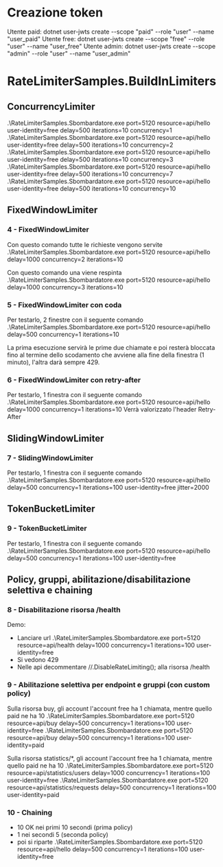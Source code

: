 ﻿# Creazione token
Utente paid: 
dotnet user-jwts create --scope "paid" --role "user" --name "user_paid"
Utente free:
dotnet user-jwts create --scope "free" --role "user" --name "user_free"
Utente admin:
dotnet user-jwts create --scope "admin" --role "user" --name "user_admin"


# RateLimiterSamples.BuildInLimiters

## ConcurrencyLimiter
.\RateLimiterSamples.Sbombardatore.exe port=5120 resource=api/hello user-identity=free delay=500 iterations=10 concurrency=1
.\RateLimiterSamples.Sbombardatore.exe port=5120 resource=api/hello user-identity=free delay=500 iterations=10 concurrency=2
.\RateLimiterSamples.Sbombardatore.exe port=5120 resource=api/hello user-identity=free delay=500 iterations=10 concurrency=3
.\RateLimiterSamples.Sbombardatore.exe port=5120 resource=api/hello user-identity=free delay=500 iterations=10 concurrency=7
.\RateLimiterSamples.Sbombardatore.exe port=5120 resource=api/hello user-identity=free delay=500 iterations=10 concurrency=10

## FixedWindowLimiter

### 4 - FixedWindowLimiter 
Con questo comando tutte le richieste vengono servite
.\RateLimiterSamples.Sbombardatore.exe port=5120 resource=api/hello delay=1000 concurrency=2 iterations=10

Con questo comando una viene respinta
.\RateLimiterSamples.Sbombardatore.exe port=5120 resource=api/hello delay=1000 concurrency=3 iterations=10

### 5 - FixedWindowLimiter con coda
Per testarlo, 2 finestre con il seguente comando
.\RateLimiterSamples.Sbombardatore.exe port=5120 resource=api/hello delay=500 concurrency=1 iterations=10

La prima esecuzione servirà le prime due chiamate e poi resterà bloccata fino al termine dello scodamento che avviene alla fine della finestra (1 minuto), l'altra darà sempre 429.

### 6 - FixedWindowLimiter con retry-after
Per testarlo, 1 finestra con il seguente comando
.\RateLimiterSamples.Sbombardatore.exe port=5120 resource=api/hello delay=1000 concurrency=1 iterations=10
Verrà valorizzato l'header Retry-After

## SlidingWindowLimiter

### 7 - SlidingWindowLimiter 
Per testarlo, 1 finestra con il seguente comando
.\RateLimiterSamples.Sbombardatore.exe port=5120 resource=api/hello delay=500 concurrency=1 iterations=100 user-identity=free jitter=2000

## TokenBucketLimiter

### 9 - TokenBucketLimiter
Per testarlo, 1 finestra con il seguente comando
.\RateLimiterSamples.Sbombardatore.exe port=5120 resource=api/hello delay=500 concurrency=1 iterations=100 user-identity=free

## Policy, gruppi, abilitazione/disabilitazione selettiva e chaining

### 8 - Disabilitazione risorsa /health
Demo:
- Lanciare url
	.\RateLimiterSamples.Sbombardatore.exe port=5120 resource=api/health delay=1000 concurrency=1 iterations=100 user-identity=free
- Si vedono 429 
- Nelle api decommentare //.DisableRateLimiting(); alla risorsa /health

### 9 - Abilitazione selettiva per endpoint e gruppi (con custom policy)

Sulla risorsa buy, gli account l'account free ha 1 chiamata, mentre quello paid ne ha 10
.\RateLimiterSamples.Sbombardatore.exe port=5120 resource=api/buy delay=500 concurrency=1 iterations=100 user-identity=free
.\RateLimiterSamples.Sbombardatore.exe port=5120 resource=api/buy delay=500 concurrency=1 iterations=100 user-identity=paid

Sulla risorsa statistics/*, gli account l'account free ha 1 chiamata, mentre quello paid ne ha 10
.\RateLimiterSamples.Sbombardatore.exe port=5120 resource=api/statistics/users delay=1000 concurrency=1 iterations=100 user-identity=free
.\RateLimiterSamples.Sbombardatore.exe port=5120 resource=api/statistics/requests delay=500 concurrency=1 iterations=100 user-identity=paid

### 10 - Chaining
- 10 OK nei primi 10 secondi (prima policy)
- 1 nei secondi 5 (seconda policy)
- poi si riparte
.\RateLimiterSamples.Sbombardatore.exe port=5120 resource=api/hello delay=500 concurrency=1 iterations=100 user-identity=free